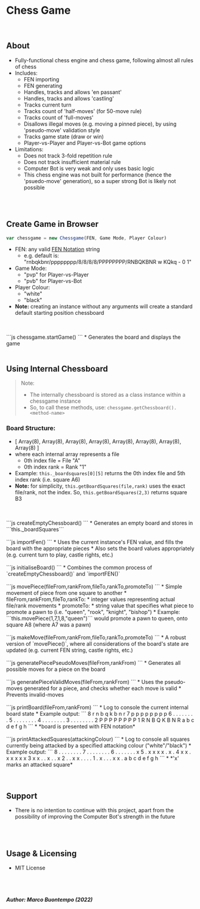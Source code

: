 
# Chess Game

<br/>

## About
* Fully-functional chess engine and chess game, following almost all rules of chess
* Includes:
    * FEN importing
    * FEN generating
    * Handles, tracks and allows 'en passant'
    * Handles, tracks and allows 'castling'
    * Tracks current turn
    * Tracks count of 'half-moves' (for 50-move rule)
    * Tracks count of 'full-moves'
    * Disallows illegal moves (e.g. moving a pinned piece), by using 'pseudo-move' validation style
    * Tracks game state (draw or win)
    * Player-vs-Player and Player-vs-Bot game options
* Limitations:
    * Does not track 3-fold repetition rule
    * Does not track insufficient material rule
    * Computer Bot is very weak and only uses basic logic
    * This chess engine was not built for performance (hence the 'psuedo-move' generation), so a super strong Bot is likely not possible

<br/>
<br/>

## Create Game in Browser

```js
var chessgame = new Chessgame(FEN, Game Mode, Player Colour)
```
* FEN: any valid [FEN Notation](https://en.wikipedia.org/wiki/Forsyth%E2%80%93Edwards_Notation) string
    * e.g. default is:<br/>
    "rnbqkbnr/pppppppp/8/8/8/8/PPPPPPPP/RNBQKBNR w KQkq - 0 1"
* Game Mode: 
    * "pvp" for Player-vs-Player
    * "pvb" for Player-vs-Bot
* Player Colour:
    * "white"
    * "black"
* **Note:** creating an instance without any arguments will create a standard default starting position chessboard
<br/>
<br/>
```js
chessgame.startGame()
```
* Generates the board and displays the game

<br/>
<br/>

## Using Internal Chessboard
> Note: <br/>
> * The internally chessboard is stored as a class instance within a chessgame instance
> * So, to call these methods, use:
> `chessgame.getChessboard().<method-name>`
### **Board Structure:**
* [ Array(8), Array(8), Array(8), Array(8), Array(8), Array(8), Array(8), Array(8) ]
* where each internal array represents a file
    * 0th index file = File "A"
    * 0th index rank = Rank "1"
* Example: ```this._boardsquares[0][5]``` returns the 0th index file and 5th index rank (i.e. square A6)
* **Note:** for simplicity, ```this.getBoardSquares(file,rank)``` uses the exact file/rank, not the index. So, ```this.getBoardSquares(2,3)``` returns square B3
<br/>
<br/>
```js
createEmptyChessboard()
```
* Generates an empty board and stores in ```this._boardSquares```
<br/>
<br/>
```js
importFen()
```
* Uses the current instance's FEN value, and fills the board with the appropriate pieces
* Also sets the board values appropriately (e.g. current turn to play, castle rights, etc.)
<br/>
<br/>
```js
initialiseBoard()
```
* Combines the common process of `createEmptyChessboard()` and `importFEN()`
<br/>
<br/>
```js
movePiece(fileFrom,rankFrom,fileTo,rankTo,promoteTo)
```
* Simple movement of piece from one square to another
* fileFrom,rankFrom,fileTo,rankTo:
    * integer values representing actual file/rank movements
* promoteTo:
    * string value that specifies what piece to promote a pawn to (i.e. "queen", "rook", "knight", "bishop")
* Example: ```this.movePiece(1,7,1,8,"queen")``` would promote a pawn to queen, onto square A8 (where A7 was a pawn)
<br/>
<br/>
```js
makeMove(fileFrom,rankFrom,fileTo,rankTo,promoteTo)
```
* A robust version of `movePiece()`, where all considerations of the board's state are updated (e.g. current FEN string, castle rights, etc.)
<br/>
<br/>
```js
generatePiecePseudoMoves(fileFrom,rankFrom)
```
* Generates all possible moves for a piece on the board
<br/>
<br/>
```js
generatePieceValidMoves(fileFrom,rankFrom)
```
* Uses the pseudo-moves generated for a piece, and checks whether each move is valid
* Prevents invalid-moves
<br/>
<br/>
```js
printBoard(fileFrom,rankFrom)
```
* Log to console the current internal board state
    * Example output:
    ```
    8 r n b q k b n r 
    7 p p p p p p p p 
    6 . . . . . . . . 
    5 . . . . . . . . 
    4 . . . . . . . . 
    3 . . . . . . . . 
    2 P P P P P P P P 
    1 R N B Q K B N R 
      a b c d e f g h
    ```
    * *board is presented with FEN notation*
<br/>
<br/>
```js
printAttackedSquares(attackingColour)
```
* Log to console all squares currently being attacked by a specified attacking colour ("white"/"black")
    * Example output: 
    ```
    8 . . . . . . . . 
    7 . . . . . . . . 
    6 . . . . . . . x 
    5 . x x x x . x . 
    4 x x . x x x x x 
    3 x x . . x . . x 
    2 . . x x . . . . 
    1 . x . . . x x . 
      a b c d e f g h
    ```
    * *'x' marks an attacked square*
<br/>
<br/>
<br/>

## Support
* There is no intention to continue with this project, apart from the possibility of improving the Computer Bot's strength in the future
<br/>
<br/>

## Usage & Licensing
* MIT License

<br/>
<br/>

#### *Author: Marco Buontempo (2022)*
